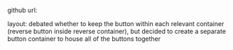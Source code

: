 
github url:

layout: debated whether to keep the button within each relevant
container (reverse button inside reverse container), but decided to
create a separate button container to house all of the buttons
together

